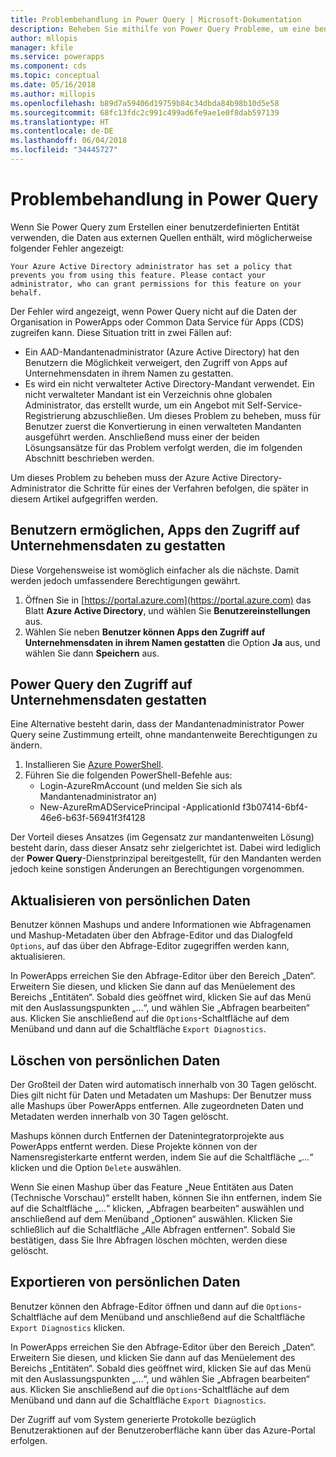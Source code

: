 ```yaml
---
title: Problembehandlung in Power Query | Microsoft-Dokumentation
description: Beheben Sie mithilfe von Power Query Probleme, um eine benutzerdefinierte Entität in Common Data Service (CDS) für Apps zu erstellen.
author: mllopis
manager: kfile
ms.service: powerapps
ms.component: cds
ms.topic: conceptual
ms.date: 05/16/2018
ms.author: millopis
ms.openlocfilehash: b89d7a59406d19759b84c34dbda84b98b10d5e58
ms.sourcegitcommit: 68fc13fdc2c991c499ad6fe9ae1e0f8dab597139
ms.translationtype: HT
ms.contentlocale: de-DE
ms.lasthandoff: 06/04/2018
ms.locfileid: "34445727"
---
```

# <a name="troubleshooting-power-query"></a>Problembehandlung in Power Query
Wenn Sie Power Query zum Erstellen einer benutzerdefinierten Entität verwenden, die Daten aus externen Quellen enthält, wird möglicherweise folgender Fehler angezeigt:

`Your Azure Active Directory administrator has set a policy that prevents you from using this feature. Please contact your administrator, who can grant permissions for this feature on your behalf.`

Der Fehler wird angezeigt, wenn Power Query nicht auf die Daten der Organisation in PowerApps oder Common Data Service für Apps (CDS) zugreifen kann. Diese Situation tritt in zwei Fällen auf:

* Ein AAD-Mandantenadministrator (Azure Active Directory) hat den Benutzern die Möglichkeit verweigert, den Zugriff von Apps auf Unternehmensdaten in ihrem Namen zu gestatten.
* Es wird ein nicht verwalteter Active Directory-Mandant verwendet. Ein nicht verwalteter Mandant ist ein Verzeichnis ohne globalen Administrator, das erstellt wurde, um ein Angebot mit Self-Service-Registrierung abzuschließen. Um dieses Problem zu beheben, muss für Benutzer zuerst die Konvertierung in einen verwalteten Mandanten ausgeführt werden. Anschließend muss einer der beiden Lösungsansätze für das Problem verfolgt werden, die im folgenden Abschnitt beschrieben werden.

Um dieses Problem zu beheben muss der Azure Active Directory-Administrator die Schritte für eines der Verfahren befolgen, die später in diesem Artikel aufgegriffen werden.

## <a name="allow-users-to-consent-to-apps-that-access-company-data"></a>Benutzern ermöglichen, Apps den Zugriff auf Unternehmensdaten zu gestatten
Diese Vorgehensweise ist womöglich einfacher als die nächste. Damit werden jedoch umfassendere Berechtigungen gewährt.

1. Öffnen Sie in [https://portal.azure.com](https://portal.azure.com) das Blatt **Azure Active Directory**, und wählen Sie **Benutzereinstellungen** aus.
2. Wählen Sie neben **Benutzer können Apps den Zugriff auf Unternehmensdaten in ihrem Namen gestatten** die Option **Ja** aus, und wählen Sie dann **Speichern** aus.

## <a name="allow-power-query-to-access-company-data"></a>Power Query den Zugriff auf Unternehmensdaten gestatten
Eine Alternative besteht darin, dass der Mandantenadministrator Power Query seine Zustimmung erteilt, ohne mandantenweite Berechtigungen zu ändern.

1. Installieren Sie [Azure PowerShell](https://docs.microsoft.com/powershell/azure/install-azurerm-ps).
2. Führen Sie die folgenden PowerShell-Befehle aus:
   * Login-AzureRmAccount (und melden Sie sich als Mandantenadministrator an)
   * New-AzureRmADServicePrincipal -ApplicationId f3b07414-6bf4-46e6-b63f-56941f3f4128

Der Vorteil dieses Ansatzes (im Gegensatz zur mandantenweiten Lösung) besteht darin, dass dieser Ansatz sehr zielgerichtet ist. Dabei wird lediglich der **Power Query**-Dienstprinzipal bereitgestellt, für den Mandanten werden jedoch keine sonstigen Änderungen an Berechtigungen vorgenommen.

## <a name="updating-personal-data"></a>Aktualisieren von persönlichen Daten

Benutzer können Mashups und andere Informationen wie Abfragenamen und Mashup-Metadaten über den Abfrage-Editor und das Dialogfeld `Options`, auf das über den Abfrage-Editor zugegriffen werden kann, aktualisieren.

In PowerApps erreichen Sie den Abfrage-Editor über den Bereich „Daten“. Erweitern Sie diesen, und klicken Sie dann auf das Menüelement des Bereichs „Entitäten“. Sobald dies geöffnet wird, klicken Sie auf das Menü mit den Auslassungspunkten „...“, und wählen Sie „Abfragen bearbeiten“ aus. Klicken Sie anschließend auf die `Options`-Schaltfläche auf dem Menüband und dann auf die Schaltfläche `Export Diagnostics`.


## <a name="deleting-personal-data"></a>Löschen von persönlichen Daten

Der Großteil der Daten wird automatisch innerhalb von 30 Tagen gelöscht. Dies gilt nicht für Daten und Metadaten um Mashups: Der Benutzer muss alle Mashups über PowerApps entfernen. Alle zugeordneten Daten und Metadaten werden innerhalb von 30 Tagen gelöscht.

Mashups können durch Entfernen der Datenintegratorprojekte aus PowerApps entfernt werden. Diese Projekte können von der Namensregisterkarte entfernt werden, indem Sie auf die Schaltfläche „...“ klicken und die Option `Delete` auswählen.

Wenn Sie einen Mashup über das Feature „Neue Entitäten aus Daten (Technische Vorschau)“ erstellt haben, können Sie ihn entfernen, indem Sie auf die Schaltfläche „...“ klicken, „Abfragen bearbeiten“ auswählen und anschließend auf dem Menüband „Optionen“ auswählen. Klicken Sie schließlich auf die Schaltfläche „Alle Abfragen entfernen“. Sobald Sie bestätigen, dass Sie Ihre Abfragen löschen möchten, werden diese gelöscht.


## <a name="exporting-personal-data"></a>Exportieren von persönlichen Daten

Benutzer können den Abfrage-Editor öffnen und dann auf die `Options`-Schaltfläche auf dem Menüband und anschließend auf die Schaltfläche `Export Diagnostics` klicken.

In PowerApps erreichen Sie den Abfrage-Editor über den Bereich „Daten“. Erweitern Sie diesen, und klicken Sie dann auf das Menüelement des Bereichs „Entitäten“. Sobald dies geöffnet wird, klicken Sie auf das Menü mit den Auslassungspunkten „...“, und wählen Sie „Abfragen bearbeiten“ aus. Klicken Sie anschließend auf die `Options`-Schaltfläche auf dem Menüband und dann auf die Schaltfläche `Export Diagnostics`.

Der Zugriff auf vom System generierte Protokolle bezüglich Benutzeraktionen auf der Benutzeroberfläche kann über das Azure-Portal erfolgen.


